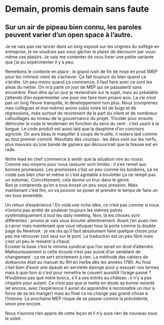 # Demain, promis demain sans faute
## Sur un air de pipeau bien connu, les paroles peuvent varier d’un open space à l’autre.

Je ne vais pas me lancer dans un long exposé sur les origines du solfège en entreprise, je ne voudrais pas vous gâcher le plaisir de découvrir par vous-même ces plaisirs. Je vais me contenter de vous livrer une petite variante que j’ai pu expérimenter il y a peu. 

Remettons le contexte en place : le grand rush de fin de mise en prod (MEP pour les intimes) vient de s’achever. Ça fait toujours du bien quand ça s’arrête. Un peu moins quand ça commence. Il faut faire avec ce sont les aléas du métier. On m’a parlé un jour de MEP qui se passaientt sans encombre. Peut-être qu’un jour je reviendrais sur le sujet, mais au préalable j’attends d’en expérimenter une pour me faire mon propre avis.
La vie n’est pas un long fleuve tranquille, le développement non plus. Nous (comprenez mes collègues et moi-même) avons subis notre lot de bugs et de régressions, mais surtout de revirement de la part du client et de nombreux cafouillages au niveau de la gouvernance du projet. Tricoter pour ensuite détricoter le code le lendemain en fonction du sens du vent : c’est usant à la longue. Le code produit est aussi laid que la dauphine d’un concours agricole. On aura beau le maquiller à coups de truelle, il restera laid comme au tout premier commit. Résultats des courses : les dévs sont sur les nerfs, plus mauvais qu’une bande de gaziers qui découvrirait que la tireuse est en rade.

Notre lead en chef commence à sentir que la situation vire au roussi. Comme ses moyens pour nous rassurer sont limités : il s’en remet aux bonnes promesses. Les promesses c’est un peu comme les bonbons, ça ne coûte pas bien cher et même si c’est agréable à boulotter ça ne rempli pas un estomac. Concrètement, cela donne un truc dans le genre.   
Bon je comprends qu’on a tous bossé un peu sous pression. Mais maintenant c’est fini, on va pouvoir se poser et prendre le temps de faire un rex tous ensemble. 

Un retour d’expérience ! En voilà une riche idée, ce n’est pas comme si nous n’avions pas arrêté de soulever toujours les mêmes points systématiquement à tout les daily meeting. Non, là les choses sont différentes : promis je vais vous écouter attentivement. Avant j’en avais rien à carrer mais maintenant que vous reluquer tous la porte comme la double page du Newlook : je me dis qu’il faut absolument faire quelque chose pour pas me retrouver tout seul sur le pont. La traduction est un peu libre mais c’est un peu le ressenti à chaud.   
Écouter la base c’est le minima syndical que l’on serait en droit d’attendre. Malheureusement si cette écoute n’est pas suivie d’un semblant de changement : ça ne sert strictement à rien. La méthode des cahiers de doléances était au manuel du RH en herbe dès les années 1780. Au final c’est bien d’avoir une épaule en serviette éponge pour y essuyer nos larmes mais à quoi bon si c’est pour remettre le couvert aussitôt l’orage passé ? N’oublions pas que notre bosco, s’il a ses entrés au château : il n’y a pas chapitre pour autant. Ce n’est pas que je mette en doute sa bonne volonté (et encore, avec l’expérience il aurait du apprendre à reconnaître un mur à force de se les manger) mais au final ca ne change pas grand-chose à l’histoire. La prochaine MEP risque de se passer comme la précédente, sinon pire encore. 

Nous n’aurons rien appris de cette leçon et il n’y aura rien de nouveau sous le soleil.
